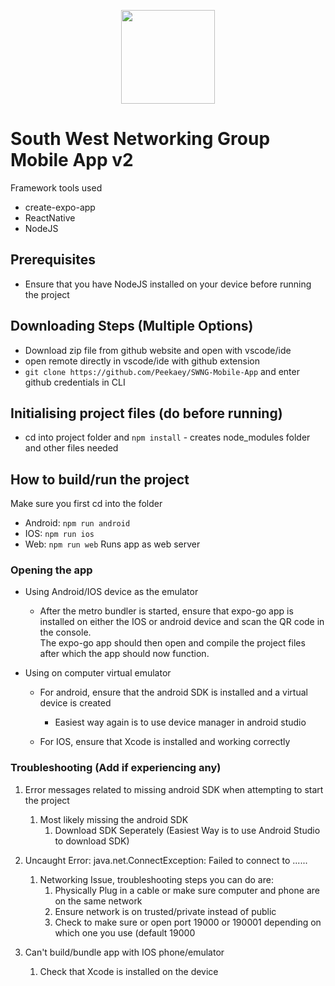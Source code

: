  <p align="center">
  <img width="" height="150" src="https://www.swng.org.au/wp-content/uploads/2019/07/top_logo-1.png">
</p>

# South West Networking Group Mobile App v2

Framework tools used
- create-expo-app
- ReactNative
- NodeJS

## Prerequisites
- Ensure that you have NodeJS installed on your device before running the project

## Downloading Steps (Multiple Options)
  - Download zip file from github website and open with vscode/ide
  - open remote directly in vscode/ide with github extension
  -  `git clone https://github.com/Peekaey/SWNG-Mobile-App` and enter github credentials in CLI

## Initialising project files (do before running)
- cd into project folder and `npm install` - creates node_modules folder and other files needed

## How to build/run the project
Make sure you first cd into the folder
- Android: `npm run android`
- IOS: `npm run ios`
- Web: `npm run web` Runs app as web server

### Opening the app
- Using Android/IOS device as the emulator
  - After the metro bundler is started, ensure that expo-go app is installed on either the IOS or android device and scan the QR code in the console.  
The expo-go app should then open and compile the project files after which the app should now function.

- Using on computer virtual emulator
  - For android, ensure that the android SDK is installed and a virtual device is created
    - Easiest way again is to use device manager in android studio
    
  - For IOS, ensure that Xcode is installed and working correctly

### Troubleshooting (Add if experiencing any)
1. Error messages related to missing android SDK when attempting to start the project
   1. Most likely missing the android SDK
      1. Download SDK Seperately (Easiest Way is to use Android Studio to download SDK)


2. Uncaught Error: java.net.ConnectException: Failed to connect to ......
   1. Networking Issue, troubleshooting steps you can do are:
      1. Physically Plug in a cable or make sure computer and phone are on the same network
      2. Ensure network is on trusted/private instead of public
      3. Check to make sure or open port 19000 or 190001 depending on which one you use (default 19000

3. Can't build/bundle app with IOS phone/emulator
   1. Check that Xcode is installed on the device
